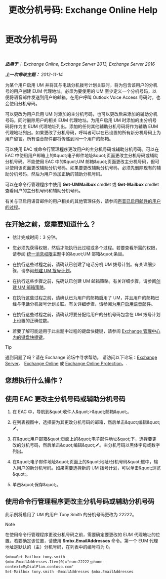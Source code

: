﻿---
title: '更改分机号码: Exchange Online Help'
TOCTitle: 更改分机号码
ms:assetid: ff22b366-3bfb-4bf7-9f11-62fba48f1caf
ms:mtpsurl: https://technet.microsoft.com/zh-cn/library/Bb232208(v=EXCHG.150)
ms:contentKeyID: 50556700
ms.date: 05/23/2018
mtps_version: v=EXCHG.150
ms.translationtype: MT
---

# 更改分机号码

 

_**适用于：** Exchange Online, Exchange Server 2013, Exchange Server 2016_

_**上一次修改主题：** 2012-11-14_

为某个用户启用 UM 并将其与电话分机拨号计划关联时，将为包含该用户的分机号的用户创建 EUM 代理地址。必须为要使用的 UM 至少定义一个分机号码，以便将语音邮件发送到用户的邮箱。在用户呼叫 Outlook Voice Access 号码时，也会使用分机号码。

可以更改为用户启用 UM 时添加的主分机号码，也可以更改后来添加的辅助分机号码，同时删除用户的相关 EUM 代理地址。为用户启用 UM 时添加的主分机号码将作为主 EUM 代理地址列出。添加的任何其他辅助分机号码将作为辅助 EUM 代理地址列出。如果更改了分机号码，呼叫者可以在已设置的所有新分机号码上为用户留言。所有语音邮件都将传递到同一个用户的邮箱。

可以使用 EAC 或命令行管理程序更改用户的主分机号码或辅助分机号码。可以在 EAC 中使用用户邮箱上的\&quot;电子邮件地址\&quot;页面更改主分机号码或辅助分机号码。不能使用 EAC 中的\&quot;UM 邮箱\&quot;页面更改主分机号码，但可以使用该页面更改辅助分机号码。如果要更改辅助分机号码，必须先删除现有的辅助分机号码，然后为用户添加正确的辅助分机号码。

可以在命令行管理程序中使用 **Get-UMMailbox** cmdlet 或 **Get-Mailbox** cmdlet 查看用户的主分机号码和辅助分机号码。

有关与已启用语音邮件的用户相关的其他管理任务，请参阅[声音已启用邮件的用户的过程](voice-mail-enabled-user-procedures-exchange-2013-help.md)。

## 在开始之前，您需要知道什么？

  - 估计完成时间：3 分钟。

  - 您必须先获得权限，然后才能执行此过程或多个过程。若要查看所需的权限，请参阅 [统一消息权限](unified-messaging-permissions-exchange-2013-help.md)主题中的\&quot;UM 邮箱\&quot;条目。

  - 在执行这些过程之前，请确认已创建了电话分机 UM 拨号计划。有关详细步骤，请参阅[创建 UM 拨号计划](create-a-um-dial-plan-exchange-2013-help.md)。

  - 在执行这些步骤之前，先确认已创建 UM 邮箱策略。有关详细步骤，请参阅[创建 UM 邮箱策略](create-a-um-mailbox-policy-exchange-2013-help.md)。

  - 在执行这些过程之前，请确认已为用户的邮箱启用了 UM，并且用户的邮箱已经与电话分机拨号计划关联。有关详细步骤，请参阅[为用户启用语音邮件](enable-a-user-for-voice-mail-exchange-2013-help.md)。

  - 在执行这些过程之前，请确认将要分配给用户的分机号码包含在 UM 拨号计划上设置的正确位数。

  - 若要了解可能适用于此主题中过程的键盘快捷键，请参阅 [Exchange 管理中心内的键盘快捷键](keyboard-shortcuts-in-the-exchange-admin-center-exchange-online-protection-help.md)。

> [!tip]
> 遇到问题了吗？请在 Exchange 论坛中寻求帮助。 请访问以下论坛：<a href="https://go.microsoft.com/fwlink/p/?linkid=60612">Exchange Server</a>、 <a href="https://go.microsoft.com/fwlink/p/?linkid=267542">Exchange Online</a> 或 <a href="https://go.microsoft.com/fwlink/p/?linkid=285351">Exchange Online Protection</a>。.


## 您想执行什么操作？

## 使用 EAC 更改主分机号码或辅助分机号码

1.  在 EAC 中，导航到\&quot;收件人\&quot;\>\&quot;邮箱\&quot;。

2.  在列表视图中，选择要为其更改分机号码的邮箱，然后单击\&quot;编辑\&quot;![编辑图标](images/Bb124582.6f53ccb2-1f13-4c02-bea0-30690e6ea71d(EXCHG.150).gif "编辑图标")。

3.  在\&quot;用户邮箱\&quot;页面上的\&quot;电子邮件地址\&quot;下，选择要更改的分机号码，然后单击\&quot;编辑\&quot;![编辑图标](images/Bb124582.6f53ccb2-1f13-4c02-bea0-30690e6ea71d(EXCHG.150).gif "编辑图标")。主分机号码以黑体字母或数字列出。

4.  在\&quot;电子邮件地址\&quot;页面上的\&quot;地址/分机号码\&quot;框中，输入用户的新分机号码。如果需要选择新的 UM 拨号计划，可以单击\&quot;浏览\&quot;。

5.  单击\&quot;保存\&quot;。

## 使用命令行管理程序更改主分机号码或辅助分机号码

此示例将启用了 UM 的用户 Tony Smith 的分机号码更改为 22222。

> [!NOTE]
> 在使用命令行管理程序更改分机号码之前，需要确定要更改的 EUM 代理地址的位置。若要确定该位置，请使用 <strong>$mbx.EmailAddresses</strong> 命令。第一个 EUM 代理地址是默认的（主）分机号码，在列表中的编号将为 0。


    $mbx=Get-Mailbox tony.smith
    $mbx.EmailAddresses.Item(0)="eum:22222;phone-context=MyDialPlan.contoso.com"
    Set-Mailbox tony.smith -EmailAddresses $mbx.EmailAddresses

